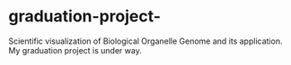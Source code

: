 # graduation-project-
Scientific visualization of Biological Organelle Genome and its application.    
My graduation project is under way.   
